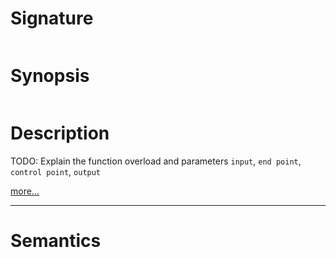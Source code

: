 # Signature
```vikid-signature
```

# Synopsis
```vikid-synopsis
```

# Description
TODO: Explain the function overload and parameters `input`, `end point`, `control point`, `output`

[more...](https://www.w3schools.com/tags/canvas_quadraticcurveto.asp)

----
# Semantics